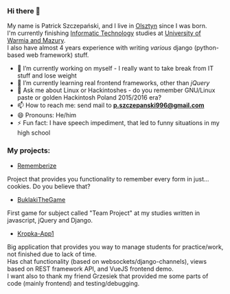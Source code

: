 ### Hi there 👋

My name is Patrick Szczepański, and I live in [Olsztyn](https://www.google.com/maps/place/Olsztyn/data=!4m2!3m1!1s0x46e2792d071419c7:0x106a8126cf54c20f?sa=X&ved=2ahUKEwiA6auf16n4AhUBv4sKHaj0BhgQ8gF6BAhhEAE) since I was born.  
I'm currently finishing [Informatic Technology](http://wmii.uwm.edu.pl/) studies at [University of Warmia and Mazury](http://www.uwm.edu.pl/).  
I also have almost 4 years experience with writing *various* django (python-based web framework) stuff.

- 🔭 I’m currently working on myself - I really want to take break from IT stuff and lose weight
- 🌱 I’m currently learning real frontend frameworks, other than *jQuery*
- 💬 Ask me about Linux or Hackintoshes - do you remember GNU/Linux paste or golden Hackintosh Poland 2015/2016 era?
- 📫 How to reach me: send mail to **p.szczepanski996@gmail.com**
- 😄 Pronouns: He/him
- ⚡ Fun fact: I have speech impediment, that led to funny situations in my high school

### My projects:

- [Rememberize](https://github.com/PSzczepanski996/Rememberize)

Project that provides you functionality to remember every form in just... cookies. Do you believe that?
- [BuklakiTheGame](https://github.com/Kropka-UWM/BuklakiTheGame)

First game for subject called "Team Project" at my studies written in javascript, jQuery and Django.
- [Kropka-App1](https://github.com/Kropka-UWM/Kropka-App1)

Big application that provides you way to manage students for practice/work, not finished due to lack of time.  
Has chat functionality (based on websockets/django-channels), views based on REST framework API, and VueJS frontend demo.  
I want also to thank my friend Grzesiek that provided me some parts of code (mainly frontend) and testing/debugging.
